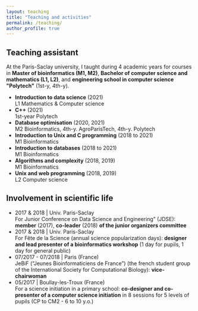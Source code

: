 ```yaml
---
layout: teaching
title: "Teaching and activities"
permalink: /teaching/
author_profile: true
---
```


## Teaching assistant

At the Paris-Saclay university, I taught during 4 academic years for courses in **Master of bioinformatics (M1, M2)**, **Bachelor of computer science and mathematics (L1, L2)**, and **engineering school in computer science "Polytech"** (1st-y, 4th-y).

* **<important>Introduction to data science</important>** (2021)  
L1 Mathematics & Computer science
* **<important>C++</important>** (2021)  
1st-year Polytech
* **<important>Database optimisation</important>** (2020, 2021)  
M2 Bioinformatics, 4th-y. AgroParisTech, 4th-y. Polytech
* **<important>Introduction to Unix and C programming</important>** (2018 to 2021)  
M1 Bioinformatics
* **<important>Introduction to databases</important>** (2018 to 2021)  
M1 Bioinformatics
* **<important>Algorithms and complexity</important>** (2018, 2019)  
M1 Bioinformatics
* **<important>Unix and web programming</important>** (2018, 2019)  
L2 Computer science


## Involvement in scientific life
* 2017 & 2018 | Univ. Paris-Saclay  
For <important>Junior Conference on Data Science and Engineering” (JDSE)</important>: **member** (2017), **co-leader** (2018) **of the junior organizers committee**
* 2017 & 2018 | Univ. Paris-Saclay  
For <important>Fête de la Science</important> (annual science popularization days): **designer and lead presenter of a bioinformatics workshop** (1 day for pupils, 1 day for general public)
* 07/2017 - 07/2018 | Paris (France)  
<important>JeBiF (“Jeunes Bioinformaticiens de France”)</important> (the french student group of the International Society for Computational Biology): **vice-chairwoman**
* 05/2017 | Boullay-les-Troux (France)  
For <important>a science initiation in a primary school</important>: **co-designer and co-presenter of a computer science initiation** in 8 sessions for 5 levels of pupils (CP to CM2 - 6 to 10 y.o.)
